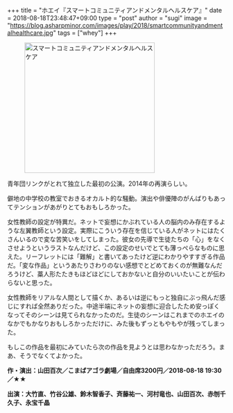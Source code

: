 +++
title = "ホエイ『スマートコミュニティアンドメンタルヘルスケア』"
date = 2018-08-18T23:48:47+09:00
type = "post"
author = "sugi"
image = "https://blog.asharpminor.com/images/play/2018/smartcommunityandmentalhealthcare.jpg"
tags = ["whey"]
+++
<figure class="alignleft"><img src="/images/play/2018/smartcommunityandmentalhealthcare.jpg" alt="スマートコミュニティアンドメンタルヘルスケア" style="width: 300px !important;"></figure>

青年団リンクがとれて独立した最初の公演。2014年の再演らしい。

僻地の中学校の教室でおきるオカルト的な騒動。演出や俳優陣のがんばりもあってテンションがあがりとてもおもしろかった。

女性教師の設定が特異だ。ネットで妄想にかぶれている人の脳内のみ存在するような左翼教師という設定。実際にこういう存在を信じている人がネットにはたくさんいるので変な苦笑いをしてしまった。彼女の先導で生徒たちの「心」をなくさせようというラストなんだけど、この設定のせいでとても薄っぺらなものに思えた。リーフレットには「難解」と書いてあったけど逆にわかりやすすぎる作品だ。「変な作品」というあたりさわりのない感想でとどめておくのが無難なんだろうけど、藁人形たたきもほどほどにしておかないと自分のいいたいことが伝わらないと思った。

女性教師をリアルな人間として描くか、あるいは逆にもっと独自にぶっ飛んだ感じにすれば全然ありだった。中途半端にネットの妄想に迎合したため安っぽくなってそのシーンは見てられなかったのだ。生徒のシーンはこれまでのホエイのなかでもかなりおもしろかっただけに、みた後もずっともやもやが残ってしまった。

もしこの作品を最初にみていたら次の作品を見ようとは思わなかっただろう。まあ、そうでなくてよかった。

**作・演出：山田百次／こまばアゴラ劇場／自由席3200円／2018-08-18 19:30／★★**

**出演：大竹直、竹谷公雄、鈴木智香子、斉藤祐一、河村竜也、山田百次、赤刎千久子、永宝千晶**
